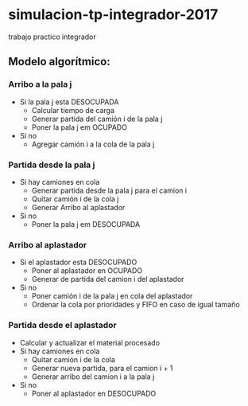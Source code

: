 # simulacion-tp-integrador-2017
trabajo practico integrador

## Modelo algorítmico:

### Arribo a la pala j
- Si la pala j esta DESOCUPADA
  - Calcular tiempo de carga
  - Generar partida del camión i de la pala j
  - Poner la pala j em OCUPADO
- Si no
  - Agregar camión i a la cola de la pala j

### Partida desde la pala j
- Si hay camiones en cola
  - Generar partida desde la pala j para el camion i
  - Quitar camión i de la cola j
  - Generar Arribo al aplastador
- Si no
  - Poner la pala j em DESOCUPADA

### Arribo al aplastador
- Si el aplastador esta DESOCUPADO
  - Poner al aplastador en OCUPADO
  - Generar de partida del camion i del aplastador
- Si no
  - Poner camión i de la pala j en cola del aplastador
  - Ordenar la cola por prioridades y FIFO en caso de igual tamaño

### Partida desde el aplastador
- Calcular y actualizar el material procesado
- Si hay camiones en cola
  - Quitar camión i de la cola
  - Generar nueva partida, para el camion i + 1
  - Generar arribo del camion i a la pala j
- Si no
  - Poner al aplastador en DESOCUPADO

